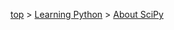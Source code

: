 <!-- パンくずリスト -->
[top](../index.md) > [Learning Python](./contents.md) > [About SciPy](./about_scipy.md)
